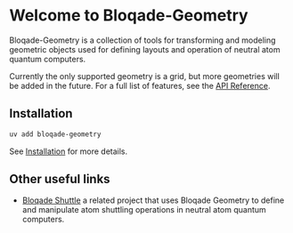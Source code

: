 # Welcome to Bloqade-Geometry

Bloqade-Geometry is a collection of tools for transforming and modeling geometric
objects used for defining layouts and operation of neutral atom quantum computers.

Currently the only supported geometry is a grid, but more geometries will be added in
the future. For a full list of features, see the [API Reference](reference/bloqade/geometry/prelude/).

## Installation

```bash
uv add bloqade-geometry
```

See [Installation](install.md) for more details.

## Other useful links

- [Bloqade Shuttle](https://queracomputing.github.io/bloqade-shuttle/dev/) a related
project that uses Bloqade Geometry to define and manipulate atom shuttling operations
in neutral atom quantum computers.
